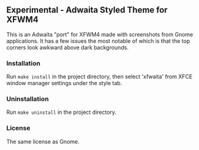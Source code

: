 ## Experimental - Adwaita Styled Theme for XFWM4

This is an Adwaita "port" for XFWM4 made with screenshots from Gnome applications. It has a few issues the most notable of which is that the top corners look awkward above dark backgrounds.

### Installation

Run `make install` in the project directory, then select 'xfwaita' from XFCE window manager settings under the style tab.

### Uninstallation

Run `make uninstall` in the project directory.

### License

The same license as Gnome.
